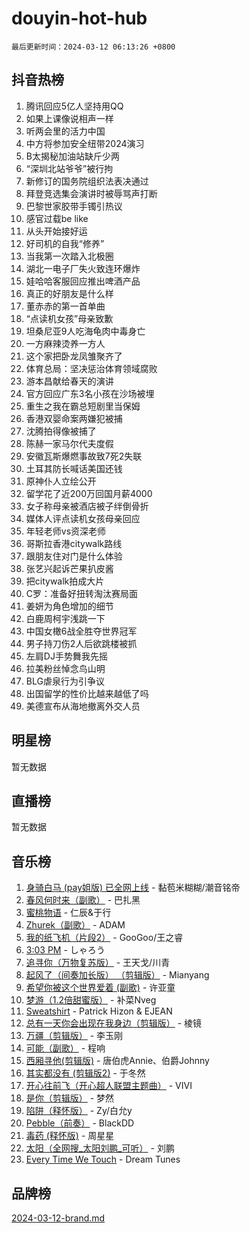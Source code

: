 # douyin-hot-hub

`最后更新时间：2024-03-12 06:13:26 +0800`

## 抖音热榜

1. 腾讯回应5亿人坚持用QQ
1. 如果上课像说相声一样
1. 听两会里的活力中国
1. 中方将参加安全纽带2024演习
1. B太揭秘加油站缺斤少两
1. “深圳北站爷爷”被行拘
1. 新修订的国务院组织法表决通过
1. 拜登竞选集会演讲时被辱骂声打断
1. 巴黎世家胶带手镯引热议
1. 感官过载be like
1. 从头开始接好运
1. 好司机的自我“修养”
1. 当我第一次踏入北极圈
1. 湖北一电子厂失火致连环爆炸
1. 娃哈哈客服回应推出啤酒产品
1. 真正的好朋友是什么样
1. 董赤赤的第一首单曲
1. “点读机女孩”母亲致歉
1. 坦桑尼亚9人吃海龟肉中毒身亡
1. 一方麻辣烫养一方人
1. 这个家把卧龙凤雏聚齐了
1. 体育总局：坚决惩治体育领域腐败
1. 游本昌献给春天的演讲
1. 官方回应广东3名小孩在沙场被埋
1. 重生之我在霸总短剧里当保姆
1. 香港双婴命案两嫌犯被捕
1. 沈腾拍得像被捕了
1. 陈赫一家马尔代夫度假
1. 安徽瓦斯爆燃事故致7死2失联
1. 土耳其防长喊话美国还钱
1. 原神仆人立绘公开
1. 留学花了近200万回国月薪4000
1. 女子称母亲被酒店被子绊倒骨折
1. 媒体人评点读机女孩母亲回应
1. 年轻老师vs资深老师
1. 哥斯拉香港citywalk路线
1. 跟朋友住对门是什么体验
1. 张艺兴起诉芒果扒皮酱
1. 把citywalk拍成大片
1. C罗：准备好扭转淘汰赛局面
1. 姜妍为角色增加的细节
1. 白鹿周柯宇浅跳一下
1. 中国女橄6战全胜夺世界冠军
1. 男子持刀伤2人后欲跳楼被抓
1. 左肩DJ手势舞我先摇
1. 拉美粉丝悼念鸟山明
1. BLG虐泉行为引争议
1. 出国留学的性价比越来越低了吗
1. 美德宣布从海地撤离外交人员

## 明星榜

暂无数据

## 直播榜

暂无数据

## 音乐榜

1. [身骑白马 (pay姐版) 已全网上线](https://sf5-hl-cdn-tos.douyinstatic.com/obj/tos-cn-ve-2774/oQLO5ZgLsFkaDhdIIveF2zUCgfweY0gWaH4AQG) - 黏苞米糊糊/潮音铭帝
1. [春风何时来（副歌）](https://sf5-hl-cdn-tos.douyinstatic.com/obj/tos-cn-ve-2774/ow7tbAiAWI2giBUrmu0hMMh3UYP3ZXdbDYiXd) - 巴扎黑
1. [蜜桃物语](https://sf5-hl-cdn-tos.douyinstatic.com/obj/tos-cn-ve-2774/oIhOSCZtIACtYU4XQkngiW9kCBfVD1Fz9IYeqL) - 仁辰&于行
1. [Zhurek（副歌）](https://sf5-hl-cdn-tos.douyinstatic.com/obj/tos-cn-ve-2774/ooQm8FBZQDlf0btEYgVpCcSCQfrdJGBEKZYBGS) - ADAM
1. [我的纸飞机（片段2）](https://sf5-hl-cdn-tos.douyinstatic.com/obj/tos-cn-ve-2774/oM2ZrKcg2CD5AeRB2gkeXOFB1IxAGJdZPazYHf) - GooGoo/王之睿
1. [3:03 PM](https://sf5-hl-cdn-tos.douyinstatic.com/obj/tos-cn-ve-2774/6dbc1e43a5424f1d8e026f901c4ecac6) - しゃろう
1. [追寻你（万物复苏版）](https://sf5-hl-cdn-tos.douyinstatic.com/obj/tos-cn-ve-2774/oYeAZJsbjIDit9APmBg8u6uDUQnHmoCf3gbo74) - 王天戈/川青
1. [起风了（间奏加长版） （剪辑版）](https://sf6-cdn-tos.douyinstatic.com/obj/tos-cn-ve-2774/8a927fdf26bc49e0ada58e80d57cf030) - Mianyang
1. [希望你被这个世界爱着 (副歌)](https://sf5-hl-cdn-tos.douyinstatic.com/obj/tos-cn-ve-2774/oUHCmWQfZlE3QQBKBeD8rCFLpJzPgCpImhsxMt) - 许亚童
1. [梦游（1.2倍甜蜜版）](https://sf5-hl-cdn-tos.douyinstatic.com/obj/tos-cn-ve-2774/o4gyAUm8hwufoEABmwVIiQtHsFuGzAEEWtNMzo) - 补菜Nveg
1. [Sweatshirt](https://sf3-cdn-tos.douyinstatic.com/obj/tos-cn-ve-2774/oIljDAEhoLZWOUjICBfkC4Uzg1QB1BFgNfItyL) - Patrick Hizon & EJEAN
1. [总有一天你会出现在我身边（剪辑版）](https://sf5-hl-cdn-tos.douyinstatic.com/obj/tos-cn-ve-2774/oMLsHwhWW7CYoAhoWB9EXUQIzNBsfAJxpAoxCU) - 棱镜
1. [万疆（剪辑版）](https://sf5-hl-cdn-tos.douyinstatic.com/obj/tos-cn-ve-2774/ooG7oVgFlDTelKCjCsTTobQvbdtj1BBQXnfZd8) - 李玉刚
1. [可能（副歌）](https://sf6-cdn-tos.douyinstatic.com/obj/tos-cn-ve-2774/cde1731888894259b333569393c2fb51) - 程响
1. [西厢寻他(剪辑版)](https://sf3-cdn-tos.douyinstatic.com/obj/tos-cn-ve-2774/oUsAVfAQKlRNxEv5qxvIB8o5qmIWUcXbzJKJhw) - 唐伯虎Annie、伯爵Johnny
1. [其实都没有 (剪辑版2)](https://sf5-hl-cdn-tos.douyinstatic.com/obj/tos-cn-ve-2774/oEBNQenHZtBhxYjGgUDQk0BCHTigQafgFlbQ7k) - 于冬然
1. [开心往前飞（开心超人联盟主题曲）](https://sf5-hl-cdn-tos.douyinstatic.com/obj/tos-cn-ve-2774/9d8fb7c82cf1421fb93a9fe925275e0a) - VIVI
1. [是你（剪辑版）](https://sf5-hl-cdn-tos.douyinstatic.com/obj/tos-cn-ve-2774/46019dae783c4c969944217fe1cfafc4) - 梦然
1. [陷阱（释怀版）](https://sf5-hl-cdn-tos.douyinstatic.com/obj/tos-cn-ve-2774/oE8C21LeZrzKLDFfQYgMzx4GAIHageG5IzayY7) - Zy/白允y
1. [Pebble（前奏）](https://sf5-hl-cdn-tos.douyinstatic.com/obj/tos-cn-ve-2774/5e6913036e674b34b92df6abd1361f00) - BlackDD
1. [毒药 (释怀版)](https://sf5-hl-cdn-tos.douyinstatic.com/obj/tos-cn-ve-2774/oYILMEAzspdZBIzy4frJNB8ZHPHWAhiwowd4Ad) - 周星星
1. [太阳（全网搜_太阳刘鹏_可听）](https://sf3-cdn-tos.douyinstatic.com/obj/tos-cn-ve-2774/ogWbyIQnlBFImVbeDocRdCIYtBHlbJXgfZMvgz) - 刘鹏
1. [Every Time We Touch](https://sf5-hl-cdn-tos.douyinstatic.com/obj/tos-cn-ve-2774/ogN6lUKQeBBfEVhIOMikG1CcJjugxk1tztZyhP) - Dream Tunes

## 品牌榜

[2024-03-12-brand.md](2024-03-12-brand.md)
